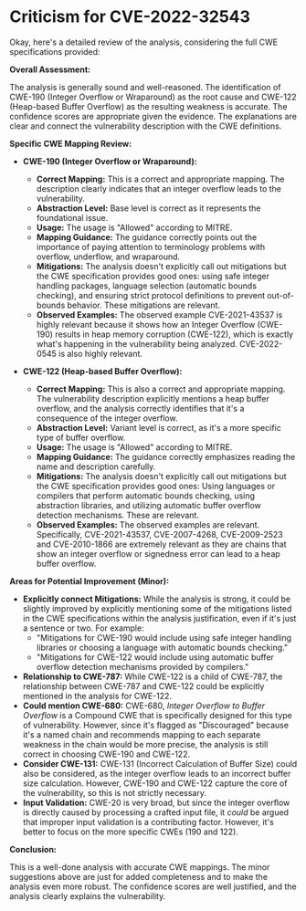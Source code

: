 # Criticism for CVE-2022-32543

Okay, here's a detailed review of the analysis, considering the full CWE specifications provided:

**Overall Assessment:**

The analysis is generally sound and well-reasoned. The identification of CWE-190 (Integer Overflow or Wraparound) as the root cause and CWE-122 (Heap-based Buffer Overflow) as the resulting weakness is accurate. The confidence scores are appropriate given the evidence. The explanations are clear and connect the vulnerability description with the CWE definitions.

**Specific CWE Mapping Review:**

*   **CWE-190 (Integer Overflow or Wraparound):**

    *   **Correct Mapping:**  This is a correct and appropriate mapping.  The description clearly indicates that an integer overflow leads to the vulnerability.
    *   **Abstraction Level:** Base level is correct as it represents the foundational issue.
    *   **Usage:** The usage is "Allowed" according to MITRE.
    *   **Mapping Guidance:** The guidance correctly points out the importance of paying attention to terminology problems with overflow, underflow, and wraparound.
    *   **Mitigations:** The analysis doesn't explicitly call out mitigations but the CWE specification provides good ones:  using safe integer handling packages, language selection (automatic bounds checking), and ensuring strict protocol definitions to prevent out-of-bounds behavior.  These mitigations are relevant.
    *   **Observed Examples:** The observed example CVE-2021-43537 is highly relevant because it shows how an Integer Overflow (CWE-190) results in heap memory corruption (CWE-122), which is exactly what's happening in the vulnerability being analyzed. CVE-2022-0545 is also highly relevant.

*   **CWE-122 (Heap-based Buffer Overflow):**

    *   **Correct Mapping:** This is also a correct and appropriate mapping. The vulnerability description explicitly mentions a heap buffer overflow, and the analysis correctly identifies that it's a consequence of the integer overflow.
    *   **Abstraction Level:** Variant level is correct, as it's a more specific type of buffer overflow.
    *   **Usage:** The usage is "Allowed" according to MITRE.
    *   **Mapping Guidance:** The guidance correctly emphasizes reading the name and description carefully.
    *   **Mitigations:** The analysis doesn't explicitly call out mitigations but the CWE specification provides good ones: Using languages or compilers that perform automatic bounds checking, using abstraction libraries, and utilizing automatic buffer overflow detection mechanisms. These are relevant.
    *   **Observed Examples:** The observed examples are relevant. Specifically, CVE-2021-43537, CVE-2007-4268, CVE-2009-2523 and CVE-2010-1866 are extremely relevant as they are chains that show an integer overflow or signedness error can lead to a heap buffer overflow.

**Areas for Potential Improvement (Minor):**

*   **Explicitly connect Mitigations:** While the analysis is strong, it could be slightly improved by explicitly mentioning some of the mitigations listed in the CWE specifications within the analysis justification, even if it's just a sentence or two. For example:
    *   "Mitigations for CWE-190 would include using safe integer handling libraries or choosing a language with automatic bounds checking."
    *   "Mitigations for CWE-122 would include using automatic buffer overflow detection mechanisms provided by compilers."
*   **Relationship to CWE-787:** While CWE-122 is a child of CWE-787, the relationship between CWE-787 and CWE-122 could be explicitly mentioned in the analysis for CWE-122.
*   **Could mention CWE-680:** CWE-680, *Integer Overflow to Buffer Overflow* is a Compound CWE that is specifically designed for this type of vulnerability. However, since it's flagged as "Discouraged" because it's a named chain and recommends mapping to each separate weakness in the chain would be more precise, the analysis is still correct in choosing CWE-190 and CWE-122.
*   **Consider CWE-131:** CWE-131 (Incorrect Calculation of Buffer Size) could also be considered, as the integer overflow leads to an incorrect buffer size calculation. However, CWE-190 and CWE-122 capture the core of the vulnerability, so this is not strictly necessary.
*   **Input Validation:** CWE-20 is very broad, but since the integer overflow is directly caused by processing a crafted input file, it *could* be argued that improper input validation is a contributing factor. However, it's better to focus on the more specific CWEs (190 and 122).

**Conclusion:**

This is a well-done analysis with accurate CWE mappings. The minor suggestions above are just for added completeness and to make the analysis even more robust. The confidence scores are well justified, and the analysis clearly explains the vulnerability.